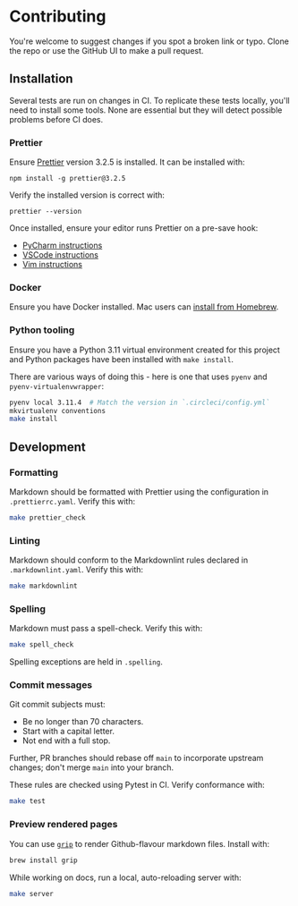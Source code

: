 # Contributing

You're welcome to suggest changes if you spot a broken link or typo. Clone the
repo or use the GitHub UI to make a pull request.

## Installation

Several tests are run on changes in CI. To replicate these tests locally, you'll
need to install some tools. None are essential but they will detect possible
problems before CI does.

### Prettier

Ensure [Prettier](https://prettier.io/) version 3.2.5 is installed. It can be installed with:

    npm install -g prettier@3.2.5

Verify the installed version is correct with:

    prettier --version

Once installed, ensure your editor runs Prettier on a pre-save hook:

- [PyCharm instructions](https://www.jetbrains.com/help/pycharm/prettier.html)
- [VSCode instructions](https://marketplace.visualstudio.com/items?itemName=esbenp.prettier-vscode)
- [Vim instructions](https://prettier.io/docs/en/vim.html)

### Docker

Ensure you have Docker installed. Mac users can [install from Homebrew](https://formulae.brew.sh/formula/docker).

### Python tooling

Ensure you have a Python 3.11 virtual environment created for this project and
Python packages have been installed with `make install`.

There are various ways of doing
this - here is one that uses `pyenv` and `pyenv-virtualenvwrapper`:

```sh
pyenv local 3.11.4  # Match the version in `.circleci/config.yml`
mkvirtualenv conventions
make install
```

## Development

### Formatting

Markdown should be formatted with Prettier using the configuration in
`.prettierrc.yaml`. Verify this with:

```sh
make prettier_check
```

### Linting

Markdown should conform to the Markdownlint rules declared in
`.markdownlint.yaml`. Verify this with:

```sh
make markdownlint
```

### Spelling

Markdown must pass a spell-check. Verify this with:

```sh
make spell_check
```

Spelling exceptions are held in `.spelling`.

### Commit messages

Git commit subjects must:

- Be no longer than 70 characters.
- Start with a capital letter.
- Not end with a full stop.

Further, PR branches should rebase off `main` to incorporate upstream
changes; don't merge `main` into your branch.

These rules are checked using Pytest in CI. Verify conformance with:

```sh
make test
```

### Preview rendered pages

You can use [`grip`](https://github.com/joeyespo/grip) to render Github-flavour
markdown files. Install with:

```sh
brew install grip
```

While working on docs, run a local, auto-reloading server with:

```sh
make server
```

